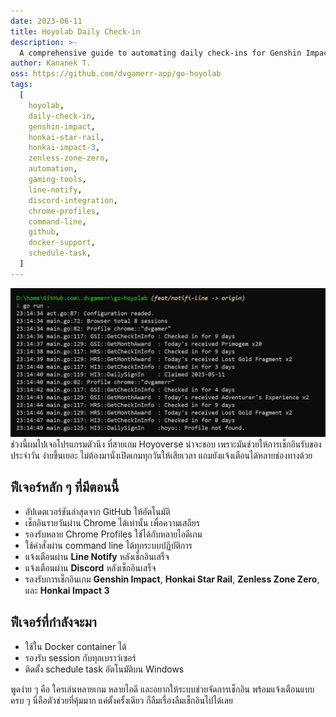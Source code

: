 ```yaml
---
date: 2023-06-11
title: Hoyolab Daily Check-in
description: >-
  A comprehensive guide to automating daily check-ins for Genshin Impact, Honkai StarRail, Honkai Impact 3, and Zenless Zone Zero. Set it up once and let it run seamlessly.
author: Kananek T.
oss: https://github.com/dvgamerr-app/go-hoyolab
tags:
  [
    hoyolab,
    daily-check-in,
    genshin-impact,
    honkai-star-rail,
    honkai-impact-3,
    zenless-zone-zero,
    automation,
    gaming-tools,
    line-notify,
    discord-integration,
    chrome-profiles,
    command-line,
    github,
    docker-support,
    schedule-task,
  ]
---
```


![alt text](assets/hoyolab-daily.png)
ช่วงนี้ผมไปเจอโปรแกรมตัวนึง ที่สายเกม Hoyoverse น่าจะชอบ เพราะมันช่วยให้การเช็กอินรับของประจำวัน ง่ายขึ้นเยอะ ไม่ต้องมานั่งเปิดเกมทุกวันให้เสียเวลา แถมยังแจ้งเตือนได้หลายช่องทางด้วย

## ฟีเจอร์หลัก ๆ ที่มีตอนนี้

- อัปเดตเวอร์ชันล่าสุดจาก GitHub ให้อัตโนมัติ
- เช็กอินรายวันผ่าน Chrome ได้เท่านั้น เพื่อความเสถียร
- รองรับหลาย Chrome Profiles ใช้ได้กับหลายไอดีเกม
- ใช้คำสั่งผ่าน command line ได้ทุกระบบปฏิบัติการ
- แจ้งเตือนผ่าน **Line Notify** หลังเช็กอินเสร็จ
- แจ้งเตือนผ่าน **Discord** หลังเช็กอินเสร็จ
- รองรับการเช็กอินเกม **Genshin Impact**, **Honkai Star Rail**, **Zenless Zone Zero**, และ **Honkai Impact 3**

## ฟีเจอร์ที่กำลังจะมา

- ใช้ใน Docker container ได้
- รองรับ session กับทุกเบราว์เซอร์
- ติดตั้ง schedule task อัตโนมัติบน Windows

พูดง่าย ๆ คือ ใครเล่นหลายเกม หลายไอดี และอยากให้ระบบช่วยจัดการเช็กอิน พร้อมแจ้งเตือนแบบครบ ๆ นี่คือตัวช่วยที่คุ้มมาก แค่ตั้งครั้งเดียว ก็ลืมเรื่องลืมเช็กอินไปได้เลย
